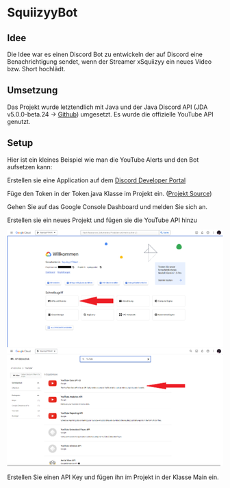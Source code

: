 # SquiizyyBot


## Idee
Die Idee war es einen Discord Bot zu entwickeln der auf Discord eine Benachrichtigung sendet, wenn der Streamer xSquiizyy ein neues Video bzw. Short hochlädt.

## Umsetzung
Das Projekt wurde letztendlich mit Java und der Java Discord API (JDA v5.0.0-beta.24 -> [Github](https://github.com/discord-jda/JDA)) umgesetzt. Es wurde die offizielle YouTube API genutzt. 


## Setup
Hier ist ein kleines Beispiel wie man die YouTube Alerts und den Bot aufsetzen kann:
<procedure title="Bot aufsetzen" id="setup-bot">
    <step>
        <p>Erstellen sie eine Application auf dem <a href="https://discord.com/developers/applications">Discord Developer Portal</a></p>
    </step>
    <step>
        <p>Füge den Token in der Token.java Klasse im Projekt ein. (<a href="https://github.com/construktdev/squiizyybot">Projekt Source</a>)</p>
    </step>
</procedure>

<procedure title="YouTube Alerts aufsetzen" id="setup-yt">
    <step>
        <p>Gehen Sie auf das Google Console Dashboard und melden Sie sich an.</p>
    </step>
    <step>
        <p>Erstellen sie ein neues Projekt und fügen sie die YouTube API hinzu</p>
        <img src="cloud1.png"></img>
        <img src="cloud2.png"></img>
    </step>
    <step>
        <p>Erstellen Sie einen API Key und fügen ihn im Projekt in der Klasse Main ein.</p>
    </step>
</procedure>

